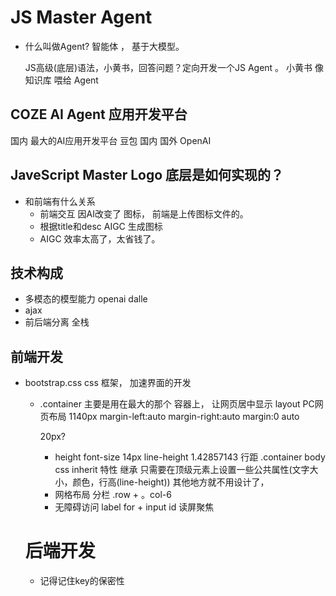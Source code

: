# JS Master Agent

- 什么叫做Agent?
  智能体 ， 基于大模型。 
  
  JS高级(底层)语法，小黄书，回答问题？定向开发一个JS Agent 。
  小黄书 像知识库 喂给 Agent 

## COZE AI Agent 应用开发平台
  国内 最大的AI应用开发平台
  豆包 国内
  国外 OpenAI

## JaveScript Master Logo 底层是如何实现的？
  
- 和前端有什么关系
  - 前端交互 因AI改变了
  图标， 前端是上传图标文件的。
  - 根据title和desc AIGC  生成图标
  - AIGC 效率太高了，太省钱了。


## 技术构成
  - 多模态的模型能力 openai dalle 
  - ajax 
  - 前后端分离  全栈

## 前端开发
  - bootstrap.css 
    css 框架， 加速界面的开发
    - .container   主要是用在最大的那个 容器上， 让网页居中显示
    layout PC网页布局  1140px
      margin-left:auto
      margin-right:auto
      margin:0 auto

      20px?
      - height 
        font-size 14px
        line-height 1.42857143  行距
        .container  body
        css inherit 特性  继承
        只需要在顶级元素上设置一些公共属性(文字大小，颜色，行高(line-height))
        其他地方就不用设计了，
      - 网格布局  分栏
        .row + 。col-6
      - 无障碍访问
        label for + input id
        读屏聚焦

    # 后端开发
      - 记得记住key的保密性